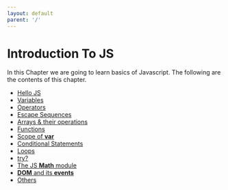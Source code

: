```yaml
---
layout: default
parent: '/'
---
```

# Introduction To JS
In this Chapter we are going to learn basics of Javascript.
The following are the contents of this chapter.

* [Hello JS](hello_js)
* [Variables](variables)
* [Operators](operators)
* [Escape Sequences](esc_sequences)
* [Arrays & their operations](arrays_n_operations)
* [Functions](functions)
* [Scope of **var**](scope)
* [Conditional Statements](conditions)
* [Loops](loops)
* [try?](try)
* [The JS **Math** module](math)
* [**DOM** and its **events**](dom_n_events)
* [Others](others)
